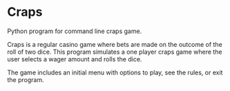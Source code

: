 # Craps
Python program for command line craps game.

Craps is a regular casino game where bets are made on the outcome of the roll of two dice.
This program simulates a one player craps game where the user selects a wager amount and
rolls the dice.

The game includes an initial menu with options to play, see the rules, or exit the program.

